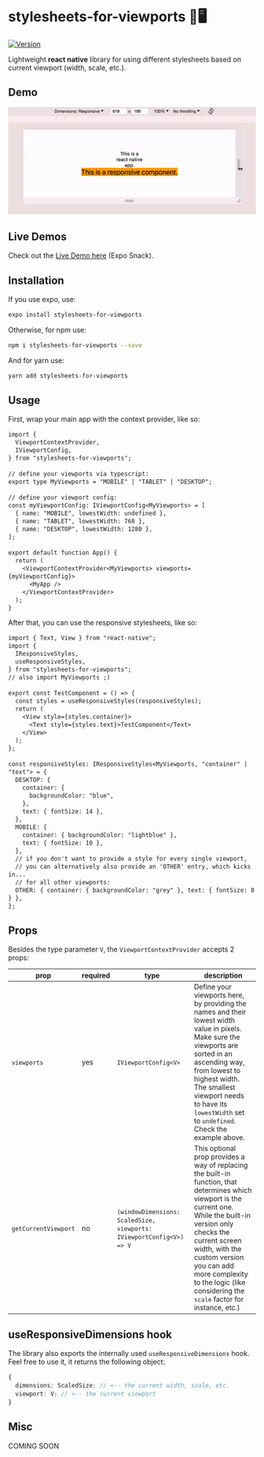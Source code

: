 # stylesheets-for-viewports 📱🖥️

[![Version](https://img.shields.io/npm/v/stylesheets-for-viewports)](https://www.npmjs.com/package/stylesheets-for-viewports)

Lightweight <strong>react native</strong> library for using different stylesheets based on current viewport (width, scale, etc.).

## Demo

<img src="documentation/stylesheets-for-viewports-gif-01.gif" alt="demo-gif">

## Live Demos

Check out the [Live Demo here](https://snack.expo.dev/@maks-io/stylesheets-for-viewports-demo) (Expo Snack).

## Installation

If you use expo, use:

```bash
expo install stylesheets-for-viewports
```

Otherwise, for npm use:

```bash
npm i stylesheets-for-viewports --save
```

And for yarn use:

```bash
yarn add stylesheets-for-viewports
```

## Usage

First, wrap your main app with the context provider, like so:

```tsx
import {
  ViewportContextProvider,
  IViewportConfig,
} from "stylesheets-for-viewports";

// define your viewports via typescript:
export type MyViewports = "MOBILE" | "TABLET" | "DESKTOP";

// define your viewport config:
const myViewportConfig: IViewportConfig<MyViewports> = [
  { name: "MOBILE", lowestWidth: undefined },
  { name: "TABLET", lowestWidth: 768 },
  { name: "DESKTOP", lowestWidth: 1280 },
];

export default function App() {
  return (
    <ViewportContextProvider<MyViewports> viewports={myViewportConfig}>
      <MyApp />
    </ViewportContextProvider>
  );
}
```

After that, you can use the responsive stylesheets, like so:

```tsx
import { Text, View } from "react-native";
import {
  IResponsiveStyles,
  useResponsiveStyles,
} from "stylesheets-for-viewports";
// also import MyViewports ;)

export const TestComponent = () => {
  const styles = useResponsiveStyles(responsiveStyles);
  return (
    <View style={styles.container}>
      <Text style={styles.text}>TestComponent</Text>
    </View>
  );
};

const responsiveStyles: IResponsiveStyles<MyViewports, "container" | "text"> = {
  DESKTOP: {
    container: {
      backgroundColor: "blue",
    },
    text: { fontSize: 14 },
  },
  MOBILE: {
    container: { backgroundColor: "lightblue" },
    text: { fontSize: 10 },
  },
  // if you don't want to provide a style for every single viewport,
  // you can alternatively also provide an 'OTHER' entry, which kicks in...
  // for all other viewports:
  OTHER: { container: { backgroundColor: "grey" }, text: { fontSize: 8 } },
};
```

## Props

Besides the type parameter `V`, the `ViewportContextProvider` accepts 2 props:

| prop                 | required | type                                                                 | description                                                                                                                                                                                                                                                                                                         |
| -------------------- | -------- | -------------------------------------------------------------------- | ------------------------------------------------------------------------------------------------------------------------------------------------------------------------------------------------------------------------------------------------------------------------------------------------------------------- |
| `viewports`          | yes      | `IViewportConfig<V>`                                                 | Define your viewports here, by providing the names and their lowest width value in pixels. Make sure the viewports are sorted in an ascending way, from lowest to highest width. The smallest viewport needs to have its `lowestWidth` set to `undefined`. Check the example above.                                 |
| `getCurrentViewport` | no       | `(windowDimensions: ScaledSize, viewports: IViewportConfig<V>) => V` | This optional prop provides a way of replacing the built-in function, that determines which viewport is the current one. While the built-in version only checks the current screen width, with the custom version you can add more complexity to the logic (like considering the `scale` factor for instance, etc.) |

## useResponsiveDimensions hook

The library also exports the internally used `useResponsiveDimensions` hook. Feel free to use it, it returns the following object:

```typescript
{
  dimensions: ScaledSize; // <-- the current width, scale, etc.
  viewport: V; // <-- the current viewport
}
```

## Misc

COMING SOON
